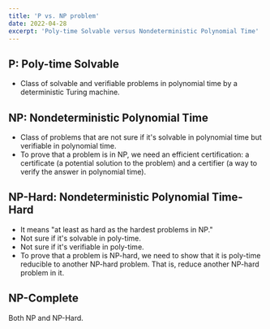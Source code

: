```yaml
---
title: 'P vs. NP problem'
date: 2022-04-28
excerpt: 'Poly-time Solvable versus Nondeterministic Polynomial Time'
---
```


## P: Poly-time Solvable

- Class of solvable and verifiable problems in polynomial time by a deterministic Turing machine.

## NP: Nondeterministic Polynomial Time

- Class of problems that are not sure if it's solvable in polynomial time but verifiable in polynomial time.
- To prove that a problem is in NP, we need an efficient certification: a certificate (a potential solution to the problem) and a certifier (a way to verify the answer in polynomial time).

## NP-Hard: Nondeterministic Polynomial Time-Hard

- It means "at least as hard as the hardest problems in NP."
- Not sure if it's solvable in poly-time.
- Not sure if it's verifiable in poly-time.
- To prove that a problem is NP-hard, we need to show that it is poly-time reducible to another NP-hard problem. That is, reduce another NP-hard problem in it.

## NP-Complete

Both NP and NP-Hard.
